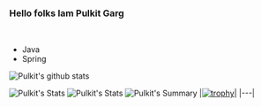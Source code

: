 <h3>Hello folks Iam Pulkit Garg</h3>
<br>
<ul>
  <li>Java</li>
  <li>Spring</li>
</ul>

![Pulkit's github stats](https://github-readme-stats.vercel.app/api?username=Pulkit-Garg15&theme=radical&show_icons=true&count_private=true)

![Pulkit's Stats](https://github-profile-summary-cards.vercel.app/api/cards/repos-per-language?username=Pulkit-Garg15&theme=solarized_dark)
![Pulkit's Stats](https://github-profile-summary-cards.vercel.app/api/cards/most-commit-language?username=Pulkit-Garg15&theme=solarized_dark)
![Pulkit's Summary](https://github-profile-summary-cards.vercel.app/api/cards/profile-details?username=Pulkit-Garg15&theme=solarized_dark)
|[![trophy](https://github-profile-trophy.vercel.app/?username=Pulkit-Garg15&margin-w=15&column=7&row=5)]()|
|---|
